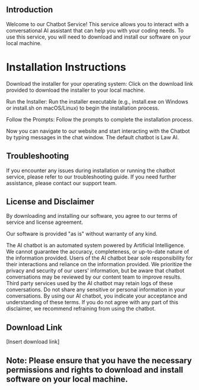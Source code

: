 ## Introduction
Welcome to our Chatbot Service! This service allows you to interact with a conversational AI assistant that can help you with your coding needs. To use this service, you will need to download and install our software on your local machine.

# Installation Instructions
Download the installer for your operating system: Click on the download link provided to download the installer to your local machine.

Run the Installer: Run the installer executable (e.g., install.exe on Windows or install.sh on macOS/Linux) to begin the installation process.

Follow the Prompts: Follow the prompts to complete the installation process.

Now you can navigate to our website and start interacting with the Chatbot by typing messages in the chat window. The default chatbot is Law AI.

## Troubleshooting
If you encounter any issues during installation or running the chatbot service, please refer to our troubleshooting guide.
If you need further assistance, please contact our support team.

## License and Disclaimer
By downloading and installing our software, you agree to our terms of service and license agreement.

Our software is provided "as is" without warranty of any kind.

The AI chatbot is an automated system powered by Artificial Intelligence. We cannot guarantee the accuracy, completeness, or up-to-date nature of the information provided. Users of the AI chatbot bear sole responsibility for their interactions and reliance on the information provided. We prioritize the privacy and security of our users' information, but be aware that chatbot conversations may be reviewed by our content team to improve results. Third party services used by the AI chatbot may retain logs of these conversations. Do not share any sensitive or personal information in your conversations. By using our AI chatbot, you indicate your acceptance and understanding of these terms. If you do not agree with any part of this disclaimer, we recommend refraining from using the chatbot.

## Download Link
[Insert download link]

## Note: Please ensure that you have the necessary permissions and rights to download and install software on your local machine.
